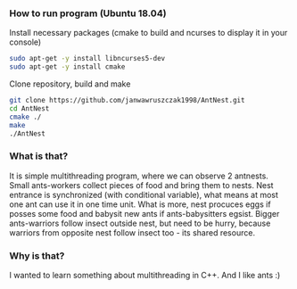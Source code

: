 ### How to run program (Ubuntu 18.04)

Install necessary packages (cmake to build and ncurses to display it in your console)

```bash
sudo apt-get -y install libncurses5-dev
sudo apt-get -y install cmake
```

Clone repository, build and make

```bash
git clone https://github.com/janwawruszczak1998/AntNest.git
cd AntNest
cmake ./
make
./AntNest
```

### What is that?

It is simple multithreading program, where we can observe 2 antnests. Small ants-workers collect pieces of food and bring them to nests. Nest entrance is synchronized (with conditional variable), what means at most one ant can use it in one time unit. What is more, nest procuces eggs if posses some food and babysit new ants if ants-babysitters egsist. Bigger ants-warriors follow insect outside nest, but need to be hurry, because warriors from opposite nest follow insect too - its shared resource.

### Why is that?

I wanted to learn something about multithreading in C++. And I like ants :)

